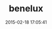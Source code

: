 ---
layout: post
title:  "benelux"
repo:   "delano/benelux"
date:   2015-02-18 17:05:41
gemurl: http://github.com/delano/benelux
---